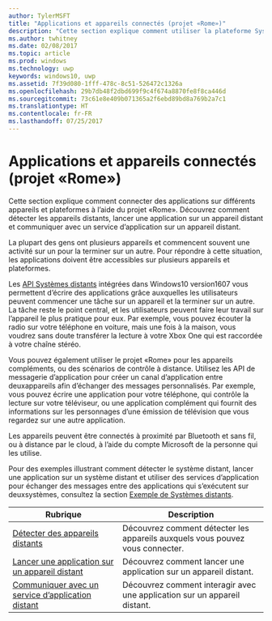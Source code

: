```yaml
---
author: TylerMSFT
title: "Applications et appareils connectés (projet «Rome»)"
description: "Cette section explique comment utiliser la plateforme Systèmes distants pour identifier les appareils distants, lancer une application sur un appareil distant et communiquer avec un service d’application sur un appareil distant."
ms.author: twhitney
ms.date: 02/08/2017
ms.topic: article
ms.prod: windows
ms.technology: uwp
keywords: windows10, uwp
ms.assetid: 7f39d080-1fff-478c-8c51-526472c1326a
ms.openlocfilehash: 29b7db48f2dbd699f9c4f674a8870fe8f8ca446d
ms.sourcegitcommit: 73c61e8e409b071365a2f6ebd89bd8a769b2a7c1
ms.translationtype: HT
ms.contentlocale: fr-FR
ms.lasthandoff: 07/25/2017
---
```

# <a name="connected-apps-and-devices-project-rome"></a>Applications et appareils connectés (projet «Rome»)

Cette section explique comment connecter des applications sur différents appareils et plateformes à l’aide du projet «Rome». Découvrez comment détecter les appareils distants, lancer une application sur un appareil distant et communiquer avec un service d’application sur un appareil distant.

La plupart des gens ont plusieurs appareils et commencent souvent une activité sur un pour la terminer sur un autre. Pour répondre à cette situation, les applications doivent être accessibles sur plusieurs appareils et plateformes.

Les [API Systèmes distants](https://msdn.microsoft.com/library/windows/apps/Windows.System.RemoteSystems) intégrées dans Windows10 version1607 vous permettent d’écrire des applications grâce auxquelles les utilisateurs peuvent commencer une tâche sur un appareil et la terminer sur un autre. La tâche reste le point central, et les utilisateurs peuvent faire leur travail sur l’appareil le plus pratique pour eux. Par exemple, vous pouvez écouter la radio sur votre téléphone en voiture, mais une fois à la maison, vous voudrez sans doute transférer la lecture à votre Xbox One qui est raccordée à votre chaîne stéréo.

Vous pouvez également utiliser le projet «Rome» pour les appareils compléments, ou des scénarios de contrôle à distance. Utilisez les API de messagerie d’application pour créer un canal d’application entre deuxappareils afin d’échanger des messages personnalisés. Par exemple, vous pouvez écrire une application pour votre téléphone, qui contrôle la lecture sur votre téléviseur, ou une application complément qui fournit des informations sur les personnages d’une émission de télévision que vous regardez sur une autre application.  

Les appareils peuvent être connectés à proximité par Bluetooth et sans fil, ou à distance par le cloud, à l’aide du compte Microsoft de la personne qui les utilise.

Pour des exemples illustrant comment détecter le système distant, lancer une application sur un système distant et utiliser des services d’application pour échanger des messages entre des applications qui s’exécutent sur deuxsystèmes, consultez la section [Exemple de Systèmes distants](https://github.com/Microsoft/Windows-universal-samples/tree/dev/Samples/RemoteSystems ).

| Rubrique | Description |
|-------|-------------|
| [Détecter des appareils distants](discover-remote-devices.md)  | Découvrez comment détecter les appareils auxquels vous pouvez vous connecter. |
| [Lancer une application sur un appareil distant](launch-a-remote-app.md) | Découvrez comment lancer une application sur un appareil distant.  |
| [Communiquer avec un service d’application distant](communicate-with-a-remote-app-service.md) | Découvrez comment interagir avec une application sur un appareil distant. |
